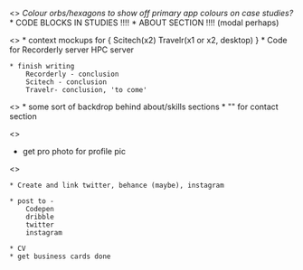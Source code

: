 <<IDEAS>>
    *Colour orbs/hexagons to show off primary app colours on case studies?*
    * CODE BLOCKS IN STUDIES !!!!
    * ABOUT SECTION !!!! (modal perhaps)

<<STUDY>>
    * context mockups for {
        Scitech(x2)
        Travelr(x1 or x2, desktop)
    }
    * Code for 
        Recorderly server
        HPC server

    * finish writing
        Recorderly - conclusion
        Scitech - conclusion
        Travelr- conclusion, 'to come'

<<STYLEL>>
    * some sort of backdrop behind about/skills sections
    * "" for contact section

<<BUGS>>
- get pro photo for profile pic


<<Left for submission>>

    * Create and link twitter, behance (maybe), instagram

    * post to - 
        Codepen
        dribble
        twitter
        instagram
    
    * CV
    * get business cards done
